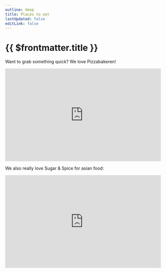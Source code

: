 ```yaml
---
outline: deep
title: Places to eat
lastUpdated: false
editLink: false
---
```


# {{ $frontmatter.title }}

Want to grab something quick?
We love Pizzabakeren!
<div style="width: 100%"><iframe width="100%" height="300" frameborder="0" scrolling="no" marginheight="0" marginwidth="0" src="https://maps.google.com/maps?width=100%25&amp;height=300&amp;hl=en&amp;q=Pizzabakeren%20Lorenskog+()&amp;t=&amp;z=14&amp;ie=UTF8&amp;iwloc=B&amp;output=embed"><a href="https://www.maps.ie/distance-area-calculator.html">distance maps</a></iframe></div>

We also really love Sugar & Spice for asian food:
<iframe src="https://www.google.com/maps/embed?pb=!1m18!1m12!1m3!1d1999.3038992462757!2d10.789975599496893!3d59.92709931021522!2m3!1f0!2f0!3f0!3m2!1i1024!2i768!4f13.1!3m3!1m2!1s0x46416fc409dc7f29%3A0x4ff5e364a0eaf830!2sSUGAR%20%26%20SPICE!5e0!3m2!1sno!2sno!4v1688820557005!5m2!1sno!2sno" width="100%" height="300" style="border:0;" allowfullscreen="" loading="lazy" referrerpolicy="no-referrer-when-downgrade"></iframe>
